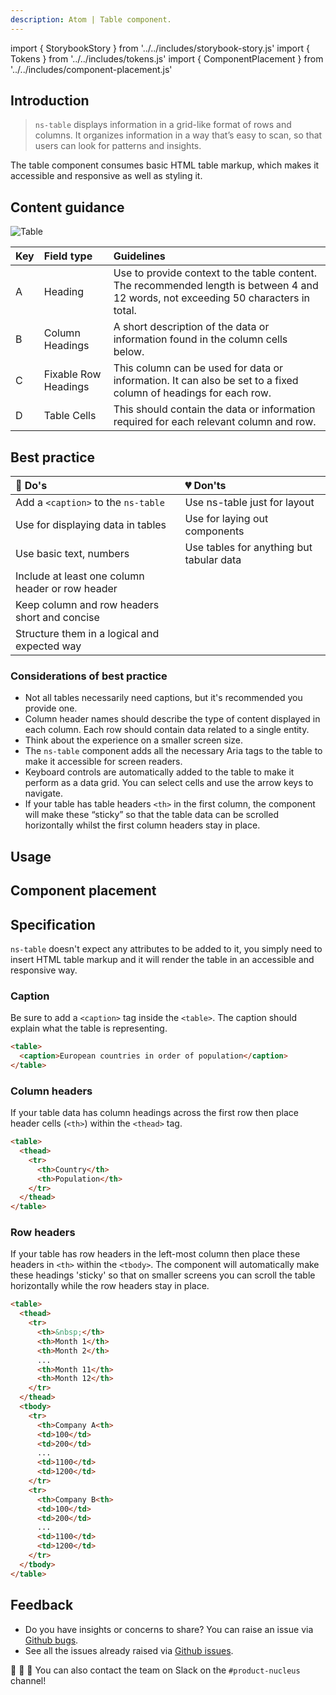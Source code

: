 ```yaml
---
description: Atom | Table component.
---
```


import { StorybookStory } from '../../includes/storybook-story.js'
import { Tokens } from '../../includes/tokens.js'
import { ComponentPlacement } from '../../includes/component-placement.js'

## Introduction

> `ns-table` displays information in a grid-like format of rows and columns. It organizes information in a way that’s easy to scan, so that users can look for patterns and insights.

The table component consumes basic HTML table markup, which makes it accessible and responsive as well as styling it.

## Content guidance

![Table](https://user-images.githubusercontent.com/45626534/74148366-2fdc5780-4bfd-11ea-9877-225e2ceaf388.png)

| Key | Field type | Guidelines |
| :--- | :--- | :--- |
| A | Heading | Use to provide context to the table content. The recommended length is between 4 and 12 words, not exceeding 50 characters in total. |
| B | Column Headings | A short description of the data or information found in the column cells below. |
| C | Fixable Row Headings | This column can be used for data or information. It can also be set to a fixed column of headings for each row. |
| D | Table Cells | This should contain the data or information required for each relevant column and row. |

## Best practice

| 💚 Do's | 💔 Don'ts |
| :--- | :--- |
| Add a `<caption>` to the `ns-table` | Use ns-table just for layout |
| Use for displaying data in tables | Use for laying out components |
| Use basic text, numbers | Use tables for anything but tabular data |
| Include at least one column header or row header | |
| Keep column and row headers short and concise | |
| Structure them in a logical and expected way | |


### Considerations of best practice

* Not all tables necessarily need captions, but it's recommended you provide one.
* Column header names should describe the type of content displayed in each column. Each row should contain data related to a single entity.
* Think about the experience on a smaller screen size.
* The `ns-table` component adds all the necessary Aria tags to the table to make it accessible for screen readers.
* Keyboard controls are automatically added to the table to make it perform as a data grid.  You can select cells and use the arrow keys to navigate.
* If your table has table headers `<th>` in the first column, the component will make these “sticky” so that the table data can be scrolled horizontally whilst the first column headers stay in place.

## Usage

<StorybookStory story="components-ns-table--data-table"></StorybookStory>

## Component placement

<ComponentPlacement component="ns-table" parentComponents="ns-panel,ns-content,ns-tab"></ComponentPlacement>

## Specification

`ns-table` doesn't expect any attributes to be added to it, you simply need to insert HTML table markup and it will render the table in an accessible and responsive way.

### Caption

Be sure to add a `<caption>` tag inside the `<table>`.  The caption should explain what the table is representing.

```html
<table>
  <caption>European countries in order of population</caption>
</table>
```

### Column headers
If your table data has column headings across the first row then place header cells (`<th>`) within the `<thead>` tag.

```html
<table>
  <thead>
    <tr>
      <th>Country</th>
      <th>Population</th>
    </tr>
  </thead>
</table>
```

### Row headers
If your table has row headers in the left-most column then place these headers in `<th>` within the `<tbody>`.  The component will automatically make these headings 'sticky' so that on smaller screens you can scroll the table horizontally while the row headers stay in place.

```html
<table>
  <thead>
    <tr>
      <th>&nbsp;</th>
      <th>Month 1</th>
      <th>Month 2</th>
      ...
      <th>Month 11</th>
      <th>Month 12</th>
    </tr>
  </thead>
  <tbody>
    <tr>
      <th>Company A<th>
      <td>100</td>
      <td>200</td>
      ...
      <td>1100</td>
      <td>1200</td>
    </tr>
    <tr>
      <th>Company B<th>
      <td>100</td>
      <td>200</td>
      ...
      <td>1100</td>
      <td>1200</td>
    </tr>
  </tbody>
</table>
```

<Tokens component="table"></Tokens>

## Feedback

* Do you have insights or concerns to share? You can raise an issue via [Github bugs](https://github.com/ConnectedHomes/nucleus/issues/new?assignees=&labels=Bug&template=a--bug-report.md&title=[bug]%20[ns-table]).
* See all the issues already raised via [Github issues](https://github.com/connectedHomes/nucleus/issues?utf8=%E2%9C%93&q=is%3Aopen+is%3Aissue+label%3ABug+[ns-table]).

💩 🎉 🦄 You can also contact the team on Slack on the `#product-nucleus` channel!
